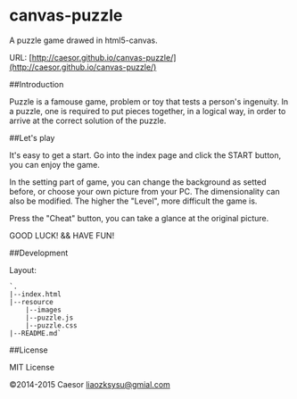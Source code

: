 canvas-puzzle
=============

A puzzle game drawed in html5-canvas.

URL: [http://caesor.github.io/canvas-puzzle/](http://caesor.github.io/canvas-puzzle/)

##Introduction

Puzzle is a famouse game, problem or toy that tests a person's ingenuity. In a puzzle, one is required to put pieces together, in a logical way, in order to arrive at the correct solution of the puzzle. 

##Let's play

It's easy to get a start. Go into the index page and click the START button, you can enjoy the game. 

In the setting part of game, you can change the background as setted before, or choose your own picture from your PC. The dimensionality can also be modified. The higher the "Level", more difficult the game is. 

Press the "Cheat" button, you can take a glance at the original picture.

GOOD LUCK! && HAVE FUN!

##Development

Layout:

	`.
	|--index.html
	|--resource
		|--images
		|--puzzle.js
		|--puzzle.css
	|--README.md`

##License

MIT License

©2014-2015 Caesor <liaozksysu@gmial.com>
